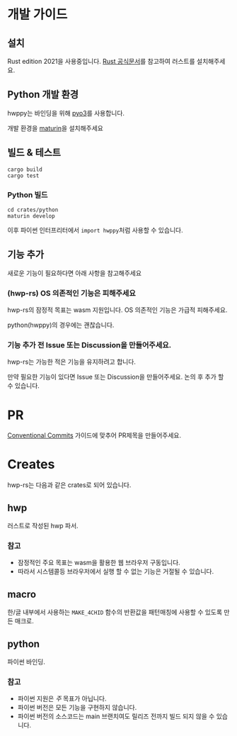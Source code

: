 # 개발 가이드
## 설치
Rust edition 2021을 사용중입니다. [Rust 공식문서](https://www.rust-lang.org/tools/install)를 참고하여 러스트를 설치해주세요.

## Python 개발 환경
hwppy는 바인딩을 위해 [pyo3](https://github.com/PyO3/pyo3)를 사용합니다.

개발 환경을 [maturin](https://github.com/PyO3/maturin)을 설치해주세요

## 빌드 & 테스트
```
cargo build
cargo test
```

### Python 빌드
```
cd crates/python
maturin develop
```
이후 파이썬 인터프리터에서 `import hwppy`처럼 사용할 수 있습니다.

## 기능 추가
새로운 기능이 필요하다면 아래 사항을 참고해주세요

### (hwp-rs) OS 의존적인 기능은 피해주세요
hwp-rs의 잠정적 목표는 wasm 지원입니다. OS 의존적인 기능은 가급적 피해주세요.

python(hwppy)의 경우에는 괜찮습니다.

### 기능 추가 전 Issue 또는 Discussion을 만들어주세요.
hwp-rs는 가능한 적은 기능을 유지하려고 합니다.

만약 필요한 기능이 있다면 Issue 또는 Discussion을 만들어주세요.
논의 후 추가 할 수 있습니다.

# PR
[Conventional Commits](https://www.conventionalcommits.org/en/v1.0.0/) 가이드에 맞추어 PR제목을 만들어주세요.

# Creates
hwp-rs는 다음과 같은 crates로 되어 있습니다.

## hwp
러스트로 작성된 hwp 파서.

### 참고
- 잠정적인 주요 목표는 wasm을 활용한 웹 브라우저 구동입니다.
- 따라서 시스템콜등 브라우저에서 실행 할 수 없는 기능은 거절될 수 있습니다.

## macro
한/글 내부에서 사용하는 `MAKE_4CHID` 함수의 반환값을 패턴매칭에 사용할 수 있도록 만든 매크로.

## python
파이썬 바인딩.

### 참고
- 파이썬 지원은 *주* 목표가 아닙니다.
- 파이썬 버전은 모든 기능을 구현하지 않습니다.
- 파이썬 버전의 소스코드는 main 브랜치여도 릴리즈 전까지 빌드 되지 않을 수 있습니다.
